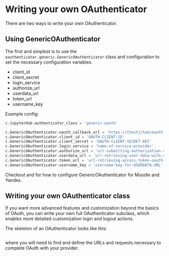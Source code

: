 # Writing your own OAuthenticator

There are two ways to write your own OAuthenticator.

## Using GenericOAuthenticator

The first and simplest is to use the `oauthenticator.generic.GenericOAuthenticator` class
and configuration to set the necessary configuration variables.

- client_id
- client_secret
- login_service
- authorize_url
- userdata_url
- token_url
- username_key

Example config:

```python
c.JupyterHub.authenticator_class = 'generic-oauth'

c.GenericOAuthenticator.oauth_callback_url = 'https://{host}/hub/oauth_callback'
c.GenericOAuthenticator.client_id = 'OAUTH-CLIENT-ID'
c.GenericOAuthenticator.client_secret = 'OAUTH-CLIENT-SECRET-KEY'
c.GenericOAuthenticator.login_service = 'name-of-service-provider'
c.GenericOAuthenticator.authorize_url = 'url-submitting-authorization-request'
c.GenericOAuthenticator.userdata_url = 'url-retrieving-user-data-with-access-token'
c.GenericOAuthenticator.token_url = 'url-retrieving-access-token-oauth-completion'
c.GenericOAuthenticator.username_key = 'username-key-for-USERDATA-URL'
```

Checkout [](getting-started:moodle-setup) and [](getting-started:yandex_setup) for how to configure
GenericOAuthenticator for Moodle and Yandex.

## Writing your own OAuthenticator class

If you want more advanced features and customization beyond the basics of OAuth,
you can write your own full OAuthenticator subclass,
which enables more detailed customization login and logout actions.

The skeleton of an OAuthenticator looks like this:

```{literalinclude} example-oauthenticator.py

```

where you will need to find and define the URLs and requests necessary to complete OAuth with your provider.
